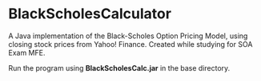 # BlackScholesCalculator
A Java implementation of the Black-Scholes Option Pricing Model, using closing stock prices from Yahoo! Finance. Created while studying for SOA Exam MFE.

Run the program using **BlackScholesCalc.jar** in the base directory.
